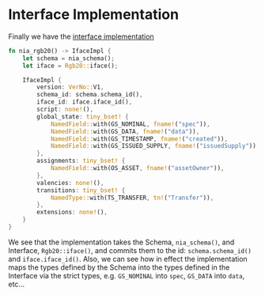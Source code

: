 # Interface Implementation

Finally we have the [interface implementation](https://github.com/RGB-WG/rgb-schemata/blob/master/src/nia.rs)

```Rust
fn nia_rgb20() -> IfaceImpl {
    let schema = nia_schema();
    let iface = Rgb20::iface();

    IfaceImpl {
        version: VerNo::V1,
        schema_id: schema.schema_id(),
        iface_id: iface.iface_id(),
        script: none!(),
        global_state: tiny_bset! {
            NamedField::with(GS_NOMINAL, fname!("spec")),
            NamedField::with(GS_DATA, fname!("data")),
            NamedField::with(GS_TIMESTAMP, fname!("created")),
            NamedField::with(GS_ISSUED_SUPPLY, fname!("issuedSupply")),
        },
        assignments: tiny_bset! {
            NamedField::with(OS_ASSET, fname!("assetOwner")),
        },
        valencies: none!(),
        transitions: tiny_bset! {
            NamedType::with(TS_TRANSFER, tn!("Transfer")),
        },
        extensions: none!(),
    }
}
```

We see that the implementation takes the Schema, `nia_schema()`, and Interface, `Rgb20::iface()`, and commits them to the id: `schema.schema_id()` and `iface.iface_id()`. Also, we can see how in effect the implementation maps the types defined by the Schema into the types defined in the Interface via the strict types, e.g. `GS_NOMINAL` into `spec`, `GS_DATA` into `data`, etc...
